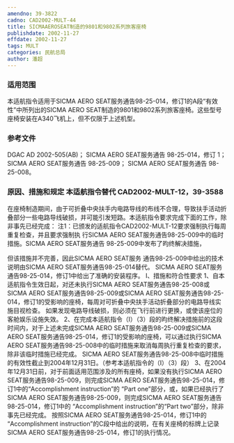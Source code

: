 ```yaml
---
amendno: 39-3822
cadno: CAD2002-MULT-44
title: SICMAAEROSEAT制造的9801和9802系列旅客座椅
publishdate: 2002-11-27
effdate: 2002-11-27
tags: MULT
categories: 民航总局
author: 潘超
---
```


### 适用范围 
本适航指令适用于SICMA AERO SEAT服务通告98-25-014，修订1的A段“有效性”中所列出的SICMA AERO SEAT制造的9801和9802系列旅客座椅。这些型号座椅安装在A340飞机上，但不仅限于上述机型。

<!--more-->
### 参考文件
DGAC AD 2002-505(AB)；
    SICMA AERO SEAT服务通告 98-25-014，修订 1；
    SICMA AERO SEAT服务通告 98-25-009；
    SICMA AERO SEAT服务通告 98-25-008。

### 原因、措施和规定 本适航指令替代 CAD2002-MULT-12，39-3588 
在座椅制造期间，由于可折叠中央扶手内电路导线的布线不合理，导致扶手活动折叠部分一些电路导线破损，并可能引发短路。本适航指令要求完成下面的工作，除非事先已经完成： 注1：已颁发的适航指令CAD2002-MULT-12要求强制执行每周重复检查，并且要求强制执 行SICMA AERO SEAT服务通告98-25-009中的临时措施。SICMA AERO SEAT服务通告  98-25-009中发布了昀终解决措施，
       
但该措施并不完善，因此SICMA AERO SEAT服务     通告98-25-009中给出的技术说明由SICMA AERO SEAT服务通告98-25-014替代。 
    SICMA AERO SEAT服务通告98-25-014，修订1中给出了准确的安装程序。 
I、措施和符合性要求 
1、自本适航指令生效日起，对还未执行SICMA AERO SEAT服务通告98-25-008或SICMA AERO SEAT服务通告98-25-009或SICMA AERO SEAT服务通告98-25-014，修订1的受影响的座椅，每周对可折叠中央扶手活动折叠部分的电路导线实施目视检查。 如果发现电路导线破损，则必须在飞行前进行更换，或使该座位的客舱娱乐设施失效。 
2、在完成本适航指令（I）（3）段的昀终解决措施前的这段时间内，对于上述未完成SICMA AERO SEAT服务通告98-25-009或SICMA AERO SEAT服务通告98-25-014，修订1的受影响的座椅，可以通过执行SICMA AERO SEAT服务通告98-25-008中的临时措施来取消每周执行重复检查的要求，除非该临时措施已经完成。 
SICMA AERO SEAT服务通告98-25-008中临时措施的有效性截止到2004年12月31日。（参考本适航指令的（I）（3）段） 
3、在2004年12月31日前，对于前面适用范围涉及的所有座椅，如果没有执行SICMA AERO SEAT服务通告98-25-009，则完成SICMA AERO SEAT服务通告98-25-014，修订1中的“Accomplishment instruction”的 “Part one”部分，或，如果已经执行了SICMA AERO SEAT服务通告98-25-009，则完成SICMA AERO SEAT服务通告98-25-014，修订1中的 “Accomplishment instruction”的“Part two”部分，除非事先已经完成。
    按照SICMA AERO SEAT服务通告98-25-014，修订1中的 “Accomplishment instruction”的C段中给出的说明，在有关座椅的标牌上记录SICMA AERO SEAT服务通告98-25-014，修订1的执行情况。
